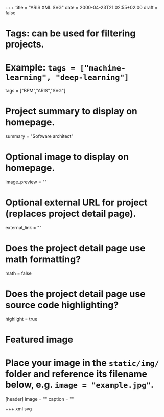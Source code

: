 +++
title = "ARIS XML SVG"
date = 2000-04-23T21:02:55+02:00
draft = false

# Tags: can be used for filtering projects.
# Example: `tags = ["machine-learning", "deep-learning"]`
tags = ["BPM","ARIS","SVG"]

# Project summary to display on homepage.
summary = "Software architect"

# Optional image to display on homepage.
image_preview = ""

# Optional external URL for project (replaces project detail page).
external_link = ""

# Does the project detail page use math formatting?
math = false

# Does the project detail page use source code highlighting?
highlight = true

# Featured image
# Place your image in the `static/img/` folder and reference its filename below, e.g. `image = "example.jpg"`.
[header]
image = ""
caption = ""

+++
xml svg